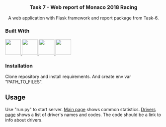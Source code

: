 <!-- PROJECT LOGO -->
<br />
<div align="center">



  <h3 align="center">
Task 7 - Web report of Monaco 2018 Racing</h3>

  <p align="center">
    A web application with Flask framework and report package from Task-6.
  </p>
</div>

### Built With

<a href="https://www.python.org/">
    <img src="https://user-images.githubusercontent.com/25181517/183423507-c056a6f9-1ba8-4312-a350-19bcbc5a8697.png" width="50">
</a>
<a href="https://flask-docs.readthedocs.io/en/latest/quickstart/">
    <img src="https://user-images.githubusercontent.com/25181517/183423775-2276e25d-d43d-4e58-890b-edbc88e915f7.png" width="50">
</a>
<a href="https://docs.pytest.org/en/7.3.x/">
    <img src="https://user-images.githubusercontent.com/25181517/184117132-9e89a93b-65fb-47c3-91e7-7d0f99e7c066.png" width="50">
</a>
<a href="https://getbootstrap.com/">
    <img src="https://user-images.githubusercontent.com/25181517/183898054-b3d693d4-dafb-4808-a509-bab54cf5de34.png" width="50">
</a>


### Installation

Clone repository and install requirements. And create env var "PATH_TO_FILES".


## Usage

Use "run.py" to start server.
<a href="http://localhost:5000/report">Main page</a> shows common statistics.
<a href="http://localhost:5000/report/drivers/">
Drivers page</a> shows a list of driver's names and codes. The code should be a link to info about drivers.
